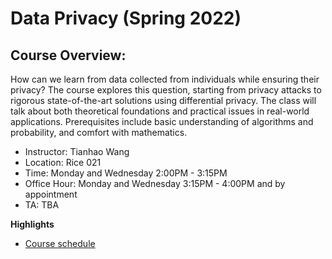 <!-----
header-includes:
  - \hypersetup{colorlinks=true}
----->

# Data Privacy (Spring 2022)

## Course Overview: 
How can we learn from data collected from individuals while ensuring their privacy? The course explores this question, starting from privacy attacks to rigorous state-of-the-art solutions using differential privacy. The class will talk about both theoretical foundations and practical issues in real-world applications. Prerequisites include basic understanding of algorithms and probability, and comfort with mathematics.


- Instructor: Tianhao Wang
- Location: Rice 021
- Time: Monday and Wednesday 2:00PM - 3:15PM
- Office Hour: Monday and Wednesday 3:15PM - 4:00PM and by appointment
- TA: TBA

**Highlights**

- [Course schedule](files/schedule.md)
